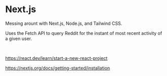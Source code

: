 # Next.js

Messing arount with Next.js, Node.js, and Tailwind CSS.

Uses the Fetch API to query Reddit for the instant of most recent activity of a given user. 

<br/>

https://react.dev/learn/start-a-new-react-project

https://nextjs.org/docs/getting-started/installation
